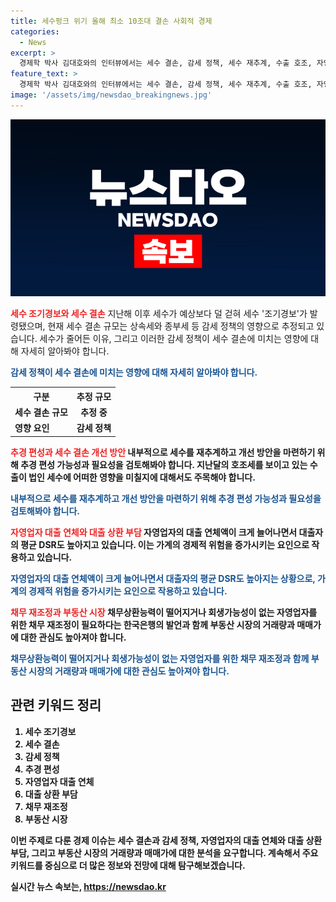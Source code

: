 ```yaml
---
title: 세수펑크 위기 올해 최소 10조대 결손 사회적 경제
categories:
  - News
excerpt: >
  경제학 박사 김대호와의 인터뷰에서는 세수 결손, 감세 정책, 세수 재추계, 수출 호조, 자영업자 대출 연체, 대출 상환 부담, 채무 재조정, 아파트 거래량과 매매가 증가 등 다양한 경제 이슈에 대해 질문하였습니다. 이에 대해 김대호 박사는 철저한 분석과 전문적인 시각으로 설명하였으며, 이러한 경제 현안들에 대한 전문적인 통찰력과 풍부한 지식을 바탕으로 신중하고 실질적인 해결책을 모색하고 있음을 엿볼 수 있습니다.
feature_text: >
  경제학 박사 김대호와의 인터뷰에서는 세수 결손, 감세 정책, 세수 재추계, 수출 호조, 자영업자 대출 연체, 대출 상환 부담, 채무 재조정, 아파트 거래량과 매매가 증가 등 다양한 경제 이슈에 대해 질문하였습니다. 이에 대해 김대호 박사는 철저한 분석과 전문적인 시각으로 설명하였으며, 이러한 경제 현안들에 대한 전문적인 통찰력과 풍부한 지식을 바탕으로 신중하고 실질적인 해결책을 모색하고 있음을 엿볼 수 있습니다.
image: '/assets/img/newsdao_breakingnews.jpg'
---
```


<p><img src="/assets/img/newsdao_breakingnews.jpg" alt="koreaapp 속보" /></p>

<p><b><span style="color: #ee2323;">세수 조기경보와 세수 결손</span></b>
지난해 이후 세수가 예상보다 덜 걷혀 세수 '조기경보'가 발령됐으며, 현재 세수 결손 규모는 상속세와 종부세 등 감세 정책의 영향으로 추정되고 있습니다. 세수가 줄어든 이유, 그리고 이러한 감세 정책이 세수 결손에 미치는 영향에 대해 자세히 알아봐야 합니다.</p>

<p><b><span style="color: #1a5490;">감세 정책이 세수 결손에 미치는 영향에 대해 자세히 알아봐야 합니다.</span><b></p>

<table>
  <tr>
    <th>구분</th>
    <th>추정 규모</th>
  </tr>
  <tr>
    <td>세수 결손 규모</td>
    <td style="text-align: center; height: 17px;"><b>추정 중</b></td>
  </tr>
  <tr>
    <td>영향 요인</td>
    <td style="text-align: center; height: 17px;"><b>감세 정책</b></td>
  </tr>
</table>

<p><b><span style="color: #ee2323;">추경 편성과 세수 결손 개선 방안</span></b>
내부적으로 세수를 재추계하고 개선 방안을 마련하기 위해 추경 편성 가능성과 필요성을 검토해봐야 합니다. 지난달의 호조세를 보이고 있는 수출이 법인 세수에 어떠한 영향을 미칠지에 대해서도 주목해야 합니다.</p>

<p><b><span style="color: #1a5490;">내부적으로 세수를 재추계하고 개선 방안을 마련하기 위해 추경 편성 가능성과 필요성을 검토해봐야 합니다.</span><b></p>

<p><b><span style="color: #ee2323;">자영업자 대출 연체와 대출 상환 부담</span></b>
자영업자의 대출 연체액이 크게 늘어나면서 대출자의 평균 DSR도 높아지고 있습니다. 이는 가계의 경제적 위험을 증가시키는 요인으로 작용하고 있습니다.</p>

<p><b><span style="color: #1a5490;">자영업자의 대출 연체액이 크게 늘어나면서 대출자의 평균 DSR도 높아지는 상황으로, 가계의 경제적 위험을 증가시키는 요인으로 작용하고 있습니다.</span><b></p>

<p><b><span style="color: #ee2323;">채무 재조정과 부동산 시장</span></b>
채무상환능력이 떨어지거나 회생가능성이 없는 자영업자를 위한 채무 재조정이 필요하다는 한국은행의 발언과 함께 부동산 시장의 거래량과 매매가에 대한 관심도 높아져야 합니다. </p>

<p><b><span style="color: #1a5490;">채무상환능력이 떨어지거나 회생가능성이 없는 자영업자를 위한 채무 재조정과 함께 부동산 시장의 거래량과 매매가에 대한 관심도 높아져야 합니다.</span><b></p>

<h2 data-ke-size="size26">관련 키워드 정리</h2>

<ol>
<li>세수 조기경보</li>
<li>세수 결손</li>
<li>감세 정책</li>
<li>추경 편성</li>
<li>자영업자 대출 연체</li>
<li>대출 상환 부담</li>
<li>채무 재조정</li>
<li>부동산 시장</li>
</ol>

<p>이번 주제로 다룬 경제 이슈는 세수 결손과 감세 정책, 자영업자의 대출 연체와 대출 상환 부담, 그리고 부동산 시장의 거래량과 매매가에 대한 분석을 요구합니다. 계속해서 주요 키워드를 중심으로 더 많은 정보와 전망에 대해 탐구해보겠습니다.</p>
실시간 뉴스 속보는, <a href="https://newsdao.kr" rel="dofollow">https://newsdao.kr</a>


